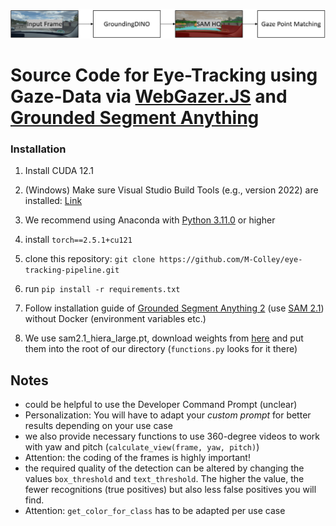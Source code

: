 ![](./images/pipeline.png)

# Source Code for Eye-Tracking using Gaze-Data via [WebGazer.JS](https://github.com/brownhci/WebGazer) and [Grounded Segment Anything](https://github.com/IDEA-Research/Grounded-Segment-Anything)


### Installation

1. Install CUDA 12.1
2. (Windows) Make sure Visual Studio Build Tools (e.g., version 2022) are installed: [Link](https://code.visualstudio.com/docs/cpp/config-msvc)
3. We recommend using Anaconda with [Python 3.11.0](https://www.python.org/downloads/release/python-3110/) or higher
4. install `torch==2.5.1+cu121`

5. clone this repository: `git clone https://github.com/M-Colley/eye-tracking-pipeline.git`
6. run `pip install -r requirements.txt`


7. Follow installation guide of [Grounded Segment Anything 2](https://github.com/IDEA-Research/Grounded-SAM-2) (use [SAM 2.1](https://github.com/facebookresearch/sam2?tab=readme-ov-file#latest-updates)) without Docker (environment variables etc.)
8. We use sam2.1_hiera_large.pt, download weights from [here]([https://github.com/SysCV/sam-hq/issues/5](https://dl.fbaipublicfiles.com/segment_anything_2/092824/sam2.1_hiera_large.pt)) and put them into the root of our directory (`functions.py` looks for it there)


## Notes

- could be helpful to use the Developer Command Prompt (unclear)
- Personalization: You will have to adapt your *custom prompt* for better results depending on your use case
- we also provide necessary functions to use 360-degree videos to work with yaw and pitch (`calculate_view(frame, yaw, pitch)`)
- Attention: the coding of the frames is highly important!
- the required quality of the detection can be altered by changing the values `box_threshold` and `text_threshold`. The higher the value, the fewer recognitions (true positives) but also less false positives you will find.
- Attention: `get_color_for_class` has to be adapted per use case
